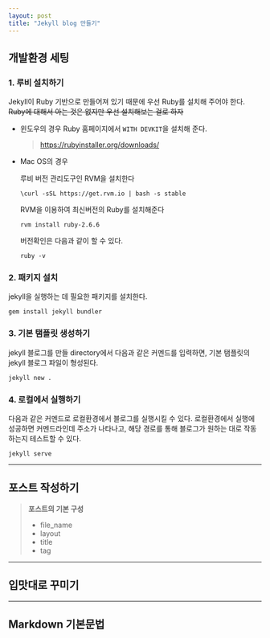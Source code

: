 ```yaml
---
layout: post
title: "Jekyll blog 만들기"
---
```

## 개발환경 세팅
### 1. 루비 설치하기
Jekyll이 Ruby 기반으로 만들어져 있기 때문에 우선 Ruby를 설치해 주어야 한다. ~~Ruby에 대해서 아는 것은 없지만 우선 설치해보는 걸로 하자~~

- 윈도우의 경우 Ruby 홈페이지에서 `WITH DEVKIT`을 설치해 준다.

    > <https://rubyinstaller.org/downloads/> 

- Mac OS의 경우 

    루비 버전 관리도구인 RVM을 설치한다
    ```
    \curl -sSL https://get.rvm.io | bash -s stable
    ```
    RVM을 이용하여 최신버전의 Ruby를 설치해준다
    ```
    rvm install ruby-2.6.6
    ```
    버전확인은 다음과 같이 할 수 있다.
    ```
    ruby -v
    ```

### 2. 패키지 설치
jekyll을 실행하는 데 필요한 패키지를 설치한다. 
```
gem install jekyll bundler
```

### 3. 기본 탬플릿 생성하기
jekyll 블로그를 만들 directory에서 다음과 같은 커멘드를 입력하면, 기본 탬플릿의 jekyll 블로그 파일이 형성된다.
```
jekyll new .
```

### 4. 로컬에서 실행하기
다음과 같은 커멘드로 로컬환경에서 블로그를 실행시킬 수 있다. 로컬환경에서 실행에 성공하면 커멘드라인데 주소가 나타나고, 해당 경로를 통해 블로그가 원하는 대로 작동하는지 테스트할 수 있다.
```
jekyll serve
```
***
## 포스트 작성하기
> **포스트의 기본 구성**
> - file_name
> - layout
> - title
> - tag

***
## 입맛대로 꾸미기
***
## Markdown 기본문법